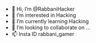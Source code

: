 - 👋 Hi, I’m @RabbaniHacker
- 👀 I’m interested in Hacking
- 🌱 I’m currently learning Hacking 
- 💞️ I’m looking to collaborate on ...
- 📫 Insta ID rabbani_gamer

<!---
RabbaniHacker/RabbaniHacker is a ✨ special ✨ repository because its `README.md` (this file) appears on your GitHub profile.
You can click the Preview link to take a look at your changes.
--->

